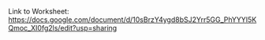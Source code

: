 Link to Worksheet:
https://docs.google.com/document/d/10sBrzY4ygd8bSJ2Yrr5GG_PhYYYI5KQmoc_XI0fg2ls/edit?usp=sharing